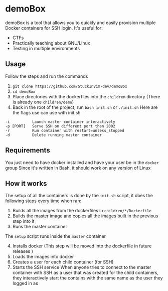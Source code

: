 # demoBox
demoBox is a tool that allows you to quickly and easily provision multiple Docker containers for SSH login.
It's useful for:
- CTFs
- Practically teaching about GNU/Linux
- Testing in multiple environments
## Usage
Follow the steps and run the commands
1.  `git clone https://github.com/StuckInVim-dev/demoBox`
2. `cd demoBox`
3. Place directories with the dockerfiles into the `children` directory (There is already one  `children/demo`)
4. Back in the root of the project, run `bash init.sh` or `./init.sh`
Here are the flags use can use with init.sh
```
-i	        Launch master container interactively
-p [PORT]   Serve SSH on different port then 2002
-r	        Run container with restart=unless_stopped
-d	        Delete running master container
```

## Requirements
You just need to have docker installed and have your user be in the `docker` group
Since it's written in Bash, it should work on any version of Linux
## How it works
The setup of all the containers is done by the `init.sh` script, it does the following steps every time when ran:
1. Builds all the images from the dockerfiles in `children/*/Dockerfile`  
2. Builds the master image and copies all the images built in the previous step into it
3. Runs the master container

The `setup` script runs inside the `master` container

4. Installs docker (This step will be moved into the dockerfile in future releases )
5. Loads the images into docker
6. Creates a user for each child container (for SSH)
7. Starts the SSH service
When anyone tries to connect to the master container with SSH as a user that was created for the child containers, they interactively start the contains with the same name as the user they logged in as